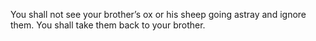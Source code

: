 You shall not see your brother’s ox or his sheep going astray and ignore them. You shall take them back to your brother.
